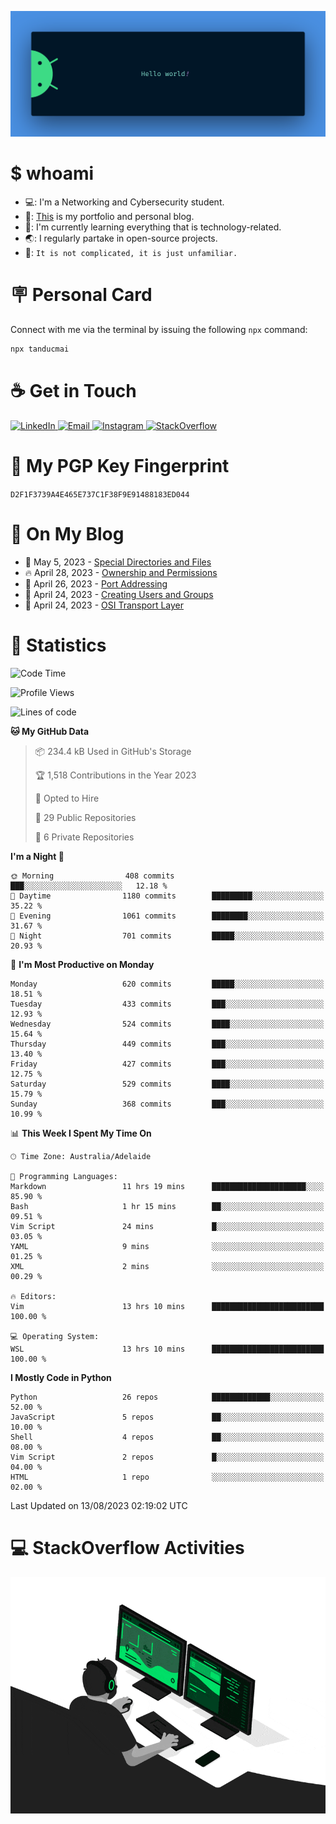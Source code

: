 <p align="center"><img src="assets/banner.png" /></p>

[//]: ![](https://github.com/tanducmai/tanducmai/actions/workflows/waka-stats.yml/badge.svg)
[//]: ![](https://github.com/tanducmai/tanducmai/actions/workflows/latest-blogs.yml/badge.svg)
[//]: ![](https://github.com/tanducmai/tanducmai/actions/workflows/stackoverflow-activities.yml/badge.svg)

# $ whoami

- 💻: I'm a Networking and Cybersecurity student.
- 🔭: [This](https://tanducmai.com/) is my portfolio and personal blog.
- 🌱: I'm currently learning everything that is technology-related.
- 🌏: I regularly partake in open-source projects.
- 💬: `It is not complicated, it is just unfamiliar.`

# 🪧 Personal Card

Connect with me via the terminal by issuing the following `npx` command:

```bash
npx tanducmai
```

# ☕ Get in Touch

<a target="_blank" href="https://www.linkedin.com/in/tanducmai/">
  <img alt="LinkedIn" src="https://img.shields.io/badge/LinkedIn-0077B5?style=for-the-badge&logo=linkedin&logoColor=white" />
</a>
<a target="_blank" href="mailto:henryfromvietnam@gmail.com">
  <img alt="Email" src="https://img.shields.io/badge/Gmail-D14836?style=for-the-badge&logo=gmail&logoColor=white" />
</a>
<a target="_blank" href="https://www.instagram.com/henry.maii/">
  <img alt="Instagram" src="https://img.shields.io/badge/Instagram-E4405F?style=for-the-badge&logo=instagram&logoColor=white" />
</a>
<a target="_blank" href="https://stackoverflow.com/users/16999206/tanducmai">
  <img alt="StackOverflow" src="https://img.shields.io/static/v1?message=Stackoverflow&logo=stackoverflow&label=&color=FE7A16&logoColor=white&labelColor=&style=for-the-badge" />
</a>

# 🔐 My PGP Key Fingerprint

`D2F1F3739A4E465E737C1F38F9E91488183ED044`

# 📜 On My Blog

<!-- BLOG-POST-LIST:START -->
 - 💯 May 5, 2023 - [Special Directories and Files](https://tanducmai.com/posts/systems-administration/special-directories-and-files/)
 - 🔥 April 28, 2023 - [Ownership and Permissions](https://tanducmai.com/posts/systems-administration/ownership-and-permissions/)
 - 💫 April 26, 2023 - [Port Addressing](https://tanducmai.com/posts/introduction-to-networks/transport-layer/port-addressing/)
 - 🚀 April 24, 2023 - [Creating Users and Groups](https://tanducmai.com/posts/systems-administration/creating-users-and-groups/)
 - 🌮 April 24, 2023 - [OSI Transport Layer](https://tanducmai.com/posts/introduction-to-networks/transport-layer/osi-transport-layer/)<!-- BLOG-POST-LIST:END -->

# 🔢 Statistics

<!--START_SECTION:waka-->
![Code Time](http://img.shields.io/badge/Code%20Time-99%20hrs%2023%20mins-blue)

![Profile Views](http://img.shields.io/badge/Profile%20Views-6-blue)

![Lines of code](https://img.shields.io/badge/From%20Hello%20World%20I%27ve%20Written-9.1%20million%20lines%20of%20code-blue)

**🐱 My GitHub Data** 

> 📦 234.4 kB Used in GitHub's Storage 
 > 
> 🏆 1,518 Contributions in the Year 2023
 > 
> 💼 Opted to Hire
 > 
> 📜 29 Public Repositories 
 > 
> 🔑 6 Private Repositories 
 > 
**I'm a Night 🦉** 

```text
🌞 Morning                408 commits         ███░░░░░░░░░░░░░░░░░░░░░░   12.18 % 
🌆 Daytime                1180 commits        █████████░░░░░░░░░░░░░░░░   35.22 % 
🌃 Evening                1061 commits        ████████░░░░░░░░░░░░░░░░░   31.67 % 
🌙 Night                  701 commits         █████░░░░░░░░░░░░░░░░░░░░   20.93 % 
```
📅 **I'm Most Productive on Monday** 

```text
Monday                   620 commits         █████░░░░░░░░░░░░░░░░░░░░   18.51 % 
Tuesday                  433 commits         ███░░░░░░░░░░░░░░░░░░░░░░   12.93 % 
Wednesday                524 commits         ████░░░░░░░░░░░░░░░░░░░░░   15.64 % 
Thursday                 449 commits         ███░░░░░░░░░░░░░░░░░░░░░░   13.40 % 
Friday                   427 commits         ███░░░░░░░░░░░░░░░░░░░░░░   12.75 % 
Saturday                 529 commits         ████░░░░░░░░░░░░░░░░░░░░░   15.79 % 
Sunday                   368 commits         ███░░░░░░░░░░░░░░░░░░░░░░   10.99 % 
```


📊 **This Week I Spent My Time On** 

```text
🕑︎ Time Zone: Australia/Adelaide

💬 Programming Languages: 
Markdown                 11 hrs 19 mins      █████████████████████░░░░   85.90 % 
Bash                     1 hr 15 mins        ██░░░░░░░░░░░░░░░░░░░░░░░   09.51 % 
Vim Script               24 mins             █░░░░░░░░░░░░░░░░░░░░░░░░   03.05 % 
YAML                     9 mins              ░░░░░░░░░░░░░░░░░░░░░░░░░   01.25 % 
XML                      2 mins              ░░░░░░░░░░░░░░░░░░░░░░░░░   00.29 % 

🔥 Editors: 
Vim                      13 hrs 10 mins      █████████████████████████   100.00 % 

💻 Operating System: 
WSL                      13 hrs 10 mins      █████████████████████████   100.00 % 
```

**I Mostly Code in Python** 

```text
Python                   26 repos            █████████████░░░░░░░░░░░░   52.00 % 
JavaScript               5 repos             ██░░░░░░░░░░░░░░░░░░░░░░░   10.00 % 
Shell                    4 repos             ██░░░░░░░░░░░░░░░░░░░░░░░   08.00 % 
Vim Script               2 repos             █░░░░░░░░░░░░░░░░░░░░░░░░   04.00 % 
HTML                     1 repo              ░░░░░░░░░░░░░░░░░░░░░░░░░   02.00 % 
```




 Last Updated on 13/08/2023 02:19:02 UTC
<!--END_SECTION:waka-->

# 💻 StackOverflow Activities

<!-- STACKOVERFLOW:START -->
<!-- STACKOVERFLOW:END -->

<p align="center"><img src="assets/developer.gif" /></p>
